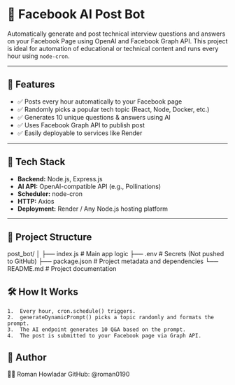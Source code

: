 # 🤖 Facebook AI Post Bot

Automatically generate and post technical interview questions and answers on your Facebook Page using OpenAI and Facebook Graph API. This project is ideal for automation of educational or technical content and runs every hour using `node-cron`.

---

## 📌 Features

- ✅ Posts every hour automatically to your Facebook page
- ✅ Randomly picks a popular tech topic (React, Node, Docker, etc.)
- ✅ Generates 10 unique questions & answers using AI
- ✅ Uses Facebook Graph API to publish post
- ✅ Easily deployable to services like Render

---

## 🚀 Tech Stack

- **Backend:** Node.js, Express.js  
- **AI API:** OpenAI-compatible API (e.g., Pollinations)  
- **Scheduler:** node-cron  
- **HTTP:** Axios  
- **Deployment:** Render / Any Node.js hosting platform  

---

## 📁 Project Structure
post_bot/
│
├── index.js           # Main app logic
├── .env               # Secrets (Not pushed to GitHub)
├── package.json       # Project metadata and dependencies
└── README.md          # Project documentation

## 🛠️ How It Works
	1.	Every hour, cron.schedule() triggers.
	2.	generateDynamicPrompt() picks a topic randomly and formats the prompt.
	3.	The AI endpoint generates 10 Q&A based on the prompt.
	4.	The post is submitted to your Facebook page via Graph API.


## 👤 Author

👨‍💻 Roman Howladar
GitHub: @roman0190
